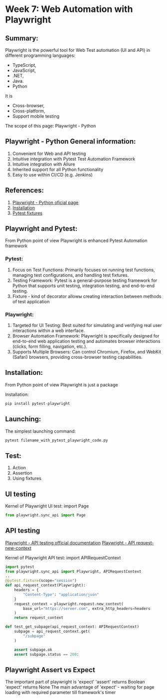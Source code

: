 # Week 7: Web Automation with Playwright


## Summary:

Playwright is the powerful tool for Web Test automation (UI and API) in different programming languages:
- TypeScript, 
- JavaScript,
- .NET,
- Java.
- Python

It is 
- Cross-browser,
- Cross-platform,
- Support mobile testing

The scope of this page: Playwright - Python


## Playwright - Python General information:

1. Convenient for Web and API testing
2. Intuitive integration with Pytest Test Automation Framework
3. Intuitive integration with Allure
4. Inherited  support for all Python functionality
5. Easy to use within CI/CD (e.g. Jenkins)


## References:

1. [Playwright - Python oficial page](https://playwright.dev/python/)
2. [Installation](https://playwright.dev/python/docs/intro)
3. [Pytest fixtures](https://docs.pytest.org/en/6.2.x/fixture.html#autouse-fixtures-fixtures-you-don-t-have-to-request)


## Playwright and Pytest:

From Python point of view Playwright is enhanced Pytest Automation framework


### Pytest:

1. Focus on Test Functions: Primarily focuses on running test functions, managing test configurations, and handling test fixtures.
2. Testing Framework: Pytest is a general-purpose testing framework for Python that supports unit testing, integration testing, and end-to-end testing.
3. Fixture - kind of decorator allowы creating interaction between methods of test application 


### Playwright:

1. Targeted for UI Testing: Best suited for simulating and verifying real user interactions within a web interface.
2. Browser Automation Framework: Playwright is specifically designed for end-to-end web application testing and automates browser interactions (clicks, form filling, navigation, etc.).
3. Supports Multiple Browsers: Can control Chromium, Firefox, and WebKit (Safari) browsers, providing cross-browser testing capabilities.


## Installation:

From Python point of view Playwright is just a package

Installation: 
```python
pip install pytest-playwright
```


## Launching:

The simplest launching command: 
```python
pytest filename_with_pytest_playwright_code.py
```

## Test:

1. Action
2. Assertion
3. Using fixtures


## UI testing

Kernel of Playwright UI test: import Page

```python
from playwright.sync_api import Page
```


## API testing

[Playwright - API testing official documentation]([https://playwright.dev/python](https://playwright.dev/python/docs/api-testing)/)
[Playwright - API request-new-context]([https://playwright.dev/python](https://playwright.dev/python/docs/api-testing)/)

Kernel of  Playwright API test: import APIRequestContext

```python
import pytest
from playwright.sync_api import Playwright, APIRequestContext
..
@pytest.fixture(scope="session")
def api_request_context(Playwright):
    headers = {
        "Content-Type": "application/json"
    }
    request_context = playwright.request.new_context(
        base_url="https://server.com", extra_http_headers=headers
    )
    return request_context

def test_get_subpage(api_request_context: APIRequestContext)
    subpage = api_request_context.get(
        "/subpage"
    )

    assert subpage.ok
    assert subpage.status == 200:
```


## Playwright Assert vs Expect

The important part of playwright is 'expect'
'assert' returns Boolean
'expect' returns None
The main advantage of 'expect' - waiting for page loading with required parameter till framework's timer
